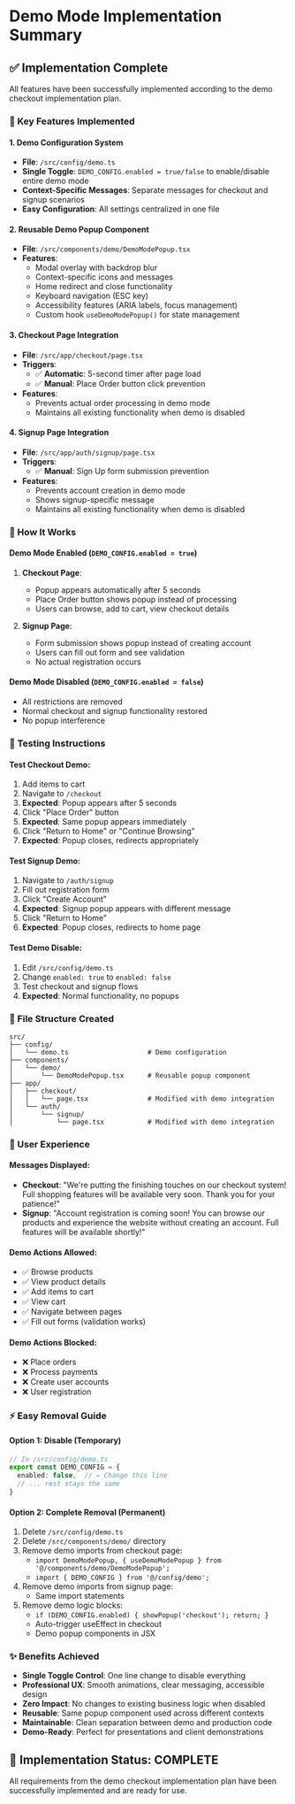 # Demo Mode Implementation Summary

## ✅ Implementation Complete

All features have been successfully implemented according to the demo checkout implementation plan.

### 🎯 Key Features Implemented

#### 1. **Demo Configuration System**
- **File**: `/src/config/demo.ts`
- **Single Toggle**: `DEMO_CONFIG.enabled = true/false` to enable/disable entire demo mode
- **Context-Specific Messages**: Separate messages for checkout and signup scenarios
- **Easy Configuration**: All settings centralized in one file

#### 2. **Reusable Demo Popup Component**
- **File**: `/src/components/demo/DemoModePopup.tsx`
- **Features**:
  - Modal overlay with backdrop blur
  - Context-specific icons and messages
  - Home redirect and close functionality
  - Keyboard navigation (ESC key)
  - Accessibility features (ARIA labels, focus management)
  - Custom hook `useDemoModePopup()` for state management

#### 3. **Checkout Page Integration**
- **File**: `/src/app/checkout/page.tsx`
- **Triggers**:
  - ✅ **Automatic**: 5-second timer after page load
  - ✅ **Manual**: Place Order button click prevention
- **Features**:
  - Prevents actual order processing in demo mode
  - Maintains all existing functionality when demo is disabled

#### 4. **Signup Page Integration**
- **File**: `/src/app/auth/signup/page.tsx`
- **Triggers**:
  - ✅ **Manual**: Sign Up form submission prevention
- **Features**:
  - Prevents account creation in demo mode
  - Shows signup-specific message
  - Maintains all existing functionality when demo is disabled

### 🔧 How It Works

#### Demo Mode Enabled (`DEMO_CONFIG.enabled = true`)
1. **Checkout Page**:
   - Popup appears automatically after 5 seconds
   - Place Order button shows popup instead of processing
   - Users can browse, add to cart, view checkout details

2. **Signup Page**:
   - Form submission shows popup instead of creating account
   - Users can fill out form and see validation
   - No actual registration occurs

#### Demo Mode Disabled (`DEMO_CONFIG.enabled = false`)
- All restrictions are removed
- Normal checkout and signup functionality restored
- No popup interference

### 🚀 Testing Instructions

#### Test Checkout Demo:
1. Add items to cart
2. Navigate to `/checkout`
3. **Expected**: Popup appears after 5 seconds
4. Click "Place Order" button
5. **Expected**: Same popup appears immediately
6. Click "Return to Home" or "Continue Browsing"
7. **Expected**: Popup closes, redirects appropriately

#### Test Signup Demo:
1. Navigate to `/auth/signup`
2. Fill out registration form
3. Click "Create Account"
4. **Expected**: Signup popup appears with different message
5. Click "Return to Home"
6. **Expected**: Popup closes, redirects to home page

#### Test Demo Disable:
1. Edit `/src/config/demo.ts`
2. Change `enabled: true` to `enabled: false`
3. Test checkout and signup flows
4. **Expected**: Normal functionality, no popups

### 📁 File Structure Created

```
src/
├── config/
│   └── demo.ts                    # Demo configuration
├── components/
│   └── demo/
│       └── DemoModePopup.tsx      # Reusable popup component
├── app/
│   ├── checkout/
│   │   └── page.tsx               # Modified with demo integration
│   └── auth/
│       └── signup/
│           └── page.tsx           # Modified with demo integration
```

### 🎨 User Experience

#### Messages Displayed:
- **Checkout**: "We're putting the finishing touches on our checkout system! Full shopping features will be available very soon. Thank you for your patience!"
- **Signup**: "Account registration is coming soon! You can browse our products and experience the website without creating an account. Full features will be available shortly!"

#### Demo Actions Allowed:
- ✅ Browse products
- ✅ View product details
- ✅ Add items to cart
- ✅ View cart
- ✅ Navigate between pages
- ✅ Fill out forms (validation works)

#### Demo Actions Blocked:
- ❌ Place orders
- ❌ Process payments
- ❌ Create user accounts
- ❌ User registration

### ⚡ Easy Removal Guide

#### Option 1: Disable (Temporary)
```typescript
// In /src/config/demo.ts
export const DEMO_CONFIG = {
  enabled: false,  // ← Change this line
  // ... rest stays the same
}
```

#### Option 2: Complete Removal (Permanent)
1. Delete `/src/config/demo.ts`
2. Delete `/src/components/demo/` directory
3. Remove demo imports from checkout page:
   - `import DemoModePopup, { useDemoModePopup } from '@/components/demo/DemoModePopup';`
   - `import { DEMO_CONFIG } from '@/config/demo';`
4. Remove demo imports from signup page:
   - Same import statements
5. Remove demo logic blocks:
   - `if (DEMO_CONFIG.enabled) { showPopup('checkout'); return; }`
   - Auto-trigger useEffect in checkout
   - Demo popup components in JSX

### ✨ Benefits Achieved

- **Single Toggle Control**: One line change to disable everything
- **Professional UX**: Smooth animations, clear messaging, accessible design
- **Zero Impact**: No changes to existing business logic when disabled
- **Reusable**: Same popup component used across different contexts
- **Maintainable**: Clean separation between demo and production code
- **Demo-Ready**: Perfect for presentations and client demonstrations

## 🎉 Implementation Status: COMPLETE

All requirements from the demo checkout implementation plan have been successfully implemented and are ready for use.